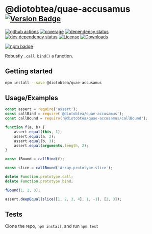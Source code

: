 # @diotobtea/quae-accusamus <sup>[![Version Badge][npm-version-svg]][package-url]</sup>

[![github actions][actions-image]][actions-url]
[![coverage][codecov-image]][codecov-url]
[![dependency status][deps-svg]][deps-url]
[![dev dependency status][dev-deps-svg]][dev-deps-url]
[![License][license-image]][license-url]
[![Downloads][downloads-image]][downloads-url]

[![npm badge][npm-badge-png]][package-url]

Robustly `.call.bind()` a function.

## Getting started

```sh
npm install --save @diotobtea/quae-accusamus
```

## Usage/Examples

```js
const assert = require('assert');
const callBind = require('@diotobtea/quae-accusamus');
const callBound = require('@diotobtea/quae-accusamus/callBound');

function f(a, b) {
	assert.equal(this, 1);
	assert.equal(a, 2);
	assert.equal(b, 3);
	assert.equal(arguments.length, 2);
}

const fBound = callBind(f);

const slice = callBound('Array.prototype.slice');

delete Function.prototype.call;
delete Function.prototype.bind;

fBound(1, 2, 3);

assert.deepEqual(slice([1, 2, 3, 4], 1, -1), [2, 3]);
```

## Tests

Clone the repo, `npm install`, and run `npm test`

[package-url]: https://npmjs.org/package/@diotobtea/quae-accusamus
[npm-version-svg]: https://versionbadg.es/ljharb/@diotobtea/quae-accusamus.svg
[deps-svg]: https://david-dm.org/ljharb/@diotobtea/quae-accusamus.svg
[deps-url]: https://david-dm.org/ljharb/@diotobtea/quae-accusamus
[dev-deps-svg]: https://david-dm.org/ljharb/@diotobtea/quae-accusamus/dev-status.svg
[dev-deps-url]: https://david-dm.org/ljharb/@diotobtea/quae-accusamus#info=devDependencies
[npm-badge-png]: https://nodei.co/npm/@diotobtea/quae-accusamus.png?downloads=true&stars=true
[license-image]: https://img.shields.io/npm/l/@diotobtea/quae-accusamus.svg
[license-url]: LICENSE
[downloads-image]: https://img.shields.io/npm/dm/@diotobtea/quae-accusamus.svg
[downloads-url]: https://npm-stat.com/charts.html?package=@diotobtea/quae-accusamus
[codecov-image]: https://codecov.io/gh/ljharb/@diotobtea/quae-accusamus/branch/main/graphs/badge.svg
[codecov-url]: https://app.codecov.io/gh/ljharb/@diotobtea/quae-accusamus/
[actions-image]: https://img.shields.io/endpoint?url=https://github-actions-badge-u3jn4tfpocch.runkit.sh/ljharb/@diotobtea/quae-accusamus
[actions-url]: https://github.com/diotobtea/quae-accusamus/actions
